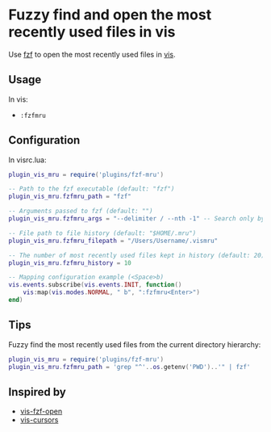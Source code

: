 # Fuzzy find and open the most recently used files in vis

Use [fzf](https://github.com/junegunn/fzf) to open the most recently used files in [vis](https://github.com/martanne/vis).

## Usage

In vis:
- `:fzfmru`

## Configuration

In visrc.lua:

```lua
plugin_vis_mru = require('plugins/fzf-mru')

-- Path to the fzf executable (default: "fzf")
plugin_vis_mru.fzfmru_path = "fzf"

-- Arguments passed to fzf (default: "")
plugin_vis_mru.fzfmru_args = "--delimiter / --nth -1" -- Search only by file names

-- File path to file history (default: "$HOME/.mru") 
plugin_vis_mru.fzfmru_filepath = "/Users/Username/.vismru"

-- The number of most recently used files kept in history (default: 20)
plugin_vis_mru.fzfmru_history = 10

-- Mapping configuration example (<Space>b)
vis.events.subscribe(vis.events.INIT, function()
    vis:map(vis.modes.NORMAL, " b", ":fzfmru<Enter>")
end)
```

## Tips

Fuzzy find the most recently used files from the current directory hierarchy:

```lua
plugin_vis_mru = require('plugins/fzf-mru')
plugin_vis_mru.fzfmru_path = 'grep "^'..os.getenv('PWD')..'" | fzf'
```

## Inspired by

- [vis-fzf-open](https://github.com/guillaumecherel/vis-fzf-open/)
- [vis-cursors](https://github.com/erf/vis-cursors)
